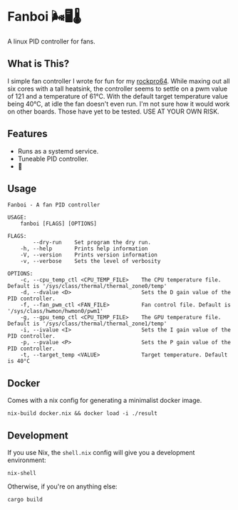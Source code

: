 # Fanboi 🌬🖥️🌡️
A linux PID controller for fans.

## What is This?
I simple fan controller I wrote for fun for my [rockpro64](https://www.pine64.org/rockpro64). While maxing out all six cores with a tall heatsink, the controller seems to settle on a pwm value of 121 and a temperature of 61°C. With the default target temperature value being 40°C, at idle the fan doesn't even run. I'm not sure how it would work on other boards. Those have yet to be tested. USE AT YOUR OWN RISK.

## Features
- Runs as a systemd service.
- Tuneable PID controller.
- 🦀

## Usage
```
Fanboi - A fan PID controller

USAGE:
    fanboi [FLAGS] [OPTIONS]

FLAGS:
        --dry-run    Set program the dry run.
    -h, --help       Prints help information
    -V, --version    Prints version information
    -v, --verbose    Sets the level of verbosity

OPTIONS:
    -c, --cpu_temp_ctl <CPU_TEMP_FILE>    The CPU temperature file. Default is '/sys/class/thermal/thermal_zone0/temp'
    -d, --dvalue <D>                      Sets the D gain value of the PID controller.
    -f, --fan_pwm_ctl <FAN_FILE>          Fan control file. Default is '/sys/class/hwmon/hwmon0/pwm1'
    -g, --gpu_temp_ctl <CPU_TEMP_FILE>    The GPU temperature file. Default is '/sys/class/thermal/thermal_zone1/temp'
    -i, --ivalue <I>                      Sets the I gain value of the PID controller.
    -p, --pvalue <P>                      Sets the P gain value of the PID controller.
    -t, --target_temp <VALUE>             Target temperature. Default is 40°C
```

## Docker
Comes with a nix config for generating a minimalist docker image.
```
nix-build docker.nix && docker load -i ./result
```

## Development
If you use Nix, the `shell.nix` config will give you a development environment:
```
nix-shell
```

Otherwise, if you're on anything else:
```
cargo build
```